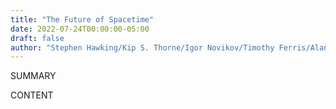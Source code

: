 ```yaml
---
title: "The Future of Spacetime"
date: 2022-07-24T00:00:00-05:00
draft: false
author: "Stephen Hawking/Kip S. Thorne/Igor Novikov/Timothy Ferris/Alan Lightman/Richard     Price"
---
```


SUMMARY

<!--more-->

CONTENT